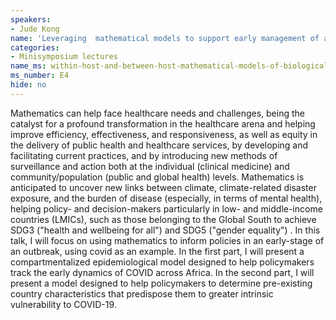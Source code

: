 ```yaml
---
speakers:
- Jude Kong
name: 'Leveraging  mathematical models to support early management of an emerging disease outbreak: the case of Covid-19 and Africa'
categories:
- Minisymposium lectures
name_ms: within-host-and-between-host-mathematical-models-of-biological-dynamics
ms_number: E4
hide: no
---
```



Mathematics can help face healthcare needs and challenges, being the catalyst for a profound transformation in the healthcare arena and helping improve efficiency, effectiveness, and responsiveness, as well as equity in the delivery of public health and healthcare services, by developing and facilitating current practices, and by introducing new methods of surveillance and action both at the individual (clinical medicine) and community/population (public and global health) levels.   Mathematics is anticipated to uncover new links between climate, climate-related disaster exposure, and the burden of disease (especially, in terms of mental health), helping policy- and decision-makers particularly in low- and middle-income countries (LMICs), such as those belonging to the Global South to achieve SDG3 ("health and wellbeing for all") and SDG5 ("gender equality") . In this talk, I will focus on using mathematics to  inform policies in an early-stage of an outbreak, using covid as an example. In the first part, I will present a compartmentalized epidemiological model designed to help policymakers track the early dynamics of COVID across Africa. In the second part, I will present a model designed to help policymakers to determine pre-existing country characteristics that predispose them to greater intrinsic vulnerability to COVID-19. 